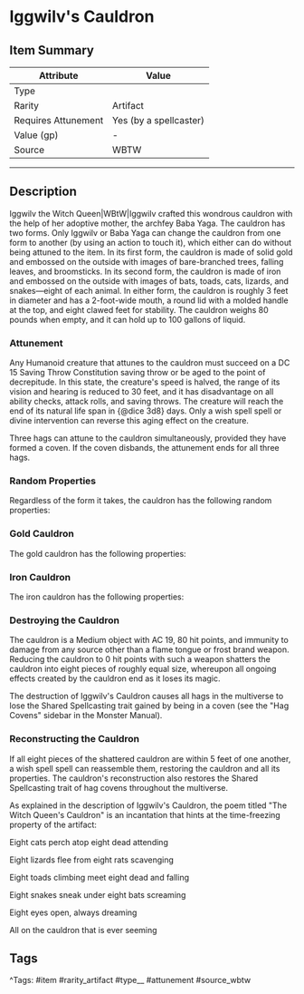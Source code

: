 # Iggwilv's Cauldron

## Item Summary

| Attribute            | Value                        |
|----------------------|------------------------------|
| Type                 |   |
| Rarity               | Artifact             |
| Requires Attunement  | Yes (by a spellcaster)                |
| Value (gp)           | -    |
| Source               | WBTW |

---

## Description

Iggwilv the Witch Queen|WBtW|Iggwilv crafted this wondrous cauldron with the help of her adoptive mother, the archfey Baba Yaga. The cauldron has two forms. Only Iggwilv or Baba Yaga can change the cauldron from one form to another (by using an action to touch it), which either can do without being attuned to the item. In its first form, the cauldron is made of solid gold and embossed on the outside with images of bare-branched trees, falling leaves, and broomsticks. In its second form, the cauldron is made of iron and embossed on the outside with images of bats, toads, cats, lizards, and snakes—eight of each animal. In either form, the cauldron is roughly 3 feet in diameter and has a 2-foot-wide mouth, a round lid with a molded handle at the top, and eight clawed feet for stability. The cauldron weighs 80 pounds when empty, and it can hold up to 100 gallons of liquid.

### Attunement

Any Humanoid creature that attunes to the cauldron must succeed on a DC 15 Saving Throw Constitution saving throw or be aged to the point of decrepitude. In this state, the creature's speed is halved, the range of its vision and hearing is reduced to 30 feet, and it has disadvantage on all ability checks, attack rolls, and saving throws. The creature will reach the end of its natural life span in {@dice 3d8} days. Only a wish spell spell or divine intervention can reverse this aging effect on the creature.

Three hags can attune to the cauldron simultaneously, provided they have formed a coven. If the coven disbands, the attunement ends for all three hags.

### Random Properties

Regardless of the form it takes, the cauldron has the following random properties:

### Gold Cauldron

The gold cauldron has the following properties:

### Iron Cauldron

The iron cauldron has the following properties:

### Destroying the Cauldron

The cauldron is a Medium object with AC 19, 80 hit points, and immunity to damage from any source other than a flame tongue or frost brand weapon. Reducing the cauldron to 0 hit points with such a weapon shatters the cauldron into eight pieces of roughly equal size, whereupon all ongoing effects created by the cauldron end as it loses its magic.

The destruction of Iggwilv's Cauldron causes all hags in the multiverse to lose the Shared Spellcasting trait gained by being in a coven (see the "Hag Covens" sidebar in the Monster Manual).

### Reconstructing the Cauldron

If all eight pieces of the shattered cauldron are within 5 feet of one another, a wish spell spell can reassemble them, restoring the cauldron and all its properties. The cauldron's reconstruction also restores the Shared Spellcasting trait of hag covens throughout the multiverse.

As explained in the description of Iggwilv's Cauldron, the poem titled "The Witch Queen's Cauldron" is an incantation that hints at the time-freezing property of the artifact:

Eight cats perch atop eight dead attending

Eight lizards flee from eight rats scavenging

Eight toads climbing meet eight dead and falling

Eight snakes sneak under eight bats screaming

Eight eyes open, always dreaming

All on the cauldron that is ever seeming

## Tags

^Tags: #item #rarity_artifact #type__ #attunement #source_wbtw